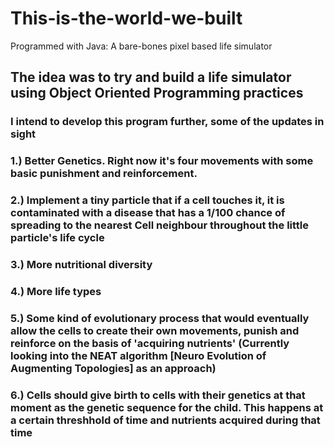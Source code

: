 # This-is-the-world-we-built
Programmed with Java: A bare-bones pixel based life simulator

## The idea was to try and build a life simulator using Object Oriented Programming practices

### I intend to develop this program further, some of the updates in sight

### 1.) Better Genetics. Right now it's four movements with some basic punishment and reinforcement. 

### 2.) Implement a tiny particle that if a cell touches it, it is contaminated with a disease that has a 1/100 chance of spreading to the nearest Cell neighbour throughout the little particle's life cycle

### 3.) More nutritional diversity 

### 4.) More life types

### 5.) Some kind of evolutionary process that would eventually allow the cells to create their own movements, punish and reinforce on the basis of 'acquiring nutrients' (Currently looking into the NEAT algorithm [Neuro Evolution of Augmenting Topologies] as an approach)

### 6.) Cells should give birth to cells with their genetics at that moment as the genetic sequence for the child. This happens at a certain threshhold of time and nutrients acquired during that time

